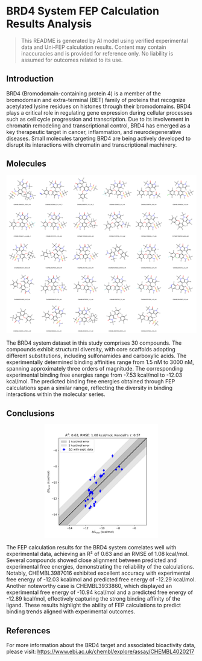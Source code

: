 # BRD4 System FEP Calculation Results Analysis

> This README is generated by AI model using verified experimental data and Uni-FEP calculation results. Content may contain inaccuracies and is provided for reference only. No liability is assumed for outcomes related to its use.

## Introduction

BRD4 (Bromodomain-containing protein 4) is a member of the bromodomain and extra-terminal (BET) family of proteins that recognize acetylated lysine residues on histones through their bromodomains. BRD4 plays a critical role in regulating gene expression during cellular processes such as cell cycle progression and transcription. Due to its involvement in chromatin remodeling and transcriptional control, BRD4 has emerged as a key therapeutic target in cancer, inflammation, and neurodegenerative diseases. Small molecules targeting BRD4 are being actively developed to disrupt its interactions with chromatin and transcriptional machinery.

## Molecules

![Molecular structures of representative compounds](mol_grid.png)

The BRD4 system dataset in this study comprises 30 compounds. The compounds exhibit structural diversity, with core scaffolds adopting different substitutions, including sulfonamides and carboxylic acids. The experimentally determined binding affinities range from 1.5 nM to 3000 nM, spanning approximately three orders of magnitude. The corresponding experimental binding free energies range from -7.53 kcal/mol to -12.03 kcal/mol. The predicted binding free energies obtained through FEP calculations span a similar range, reflecting the diversity in binding interactions within the molecular series.

## Conclusions

<p align="center"><img src="result_dG.png" width="300"></p>

The FEP calculation results for the BRD4 system correlates well with experimental data, achieving an R² of 0.63 and an RMSE of 1.08 kcal/mol. Several compounds showed close alignment between predicted and experimental free energies, demonstrating the reliability of the calculations. Notably, CHEMBL3987016 exhibited excellent accuracy with experimental free energy of -12.03 kcal/mol and predicted free energy of -12.29 kcal/mol. Another noteworthy case is CHEMBL3933860, which displayed an experimental free energy of -10.94 kcal/mol and a predicted free energy of -12.89 kcal/mol, effectively capturing the strong binding affinity of the ligand. These results highlight the ability of FEP calculations to predict binding trends aligned with experimental outcomes.

## References

For more information about the BRD4 target and associated bioactivity data, please visit:
https://www.ebi.ac.uk/chembl/explore/assay/CHEMBL4020217